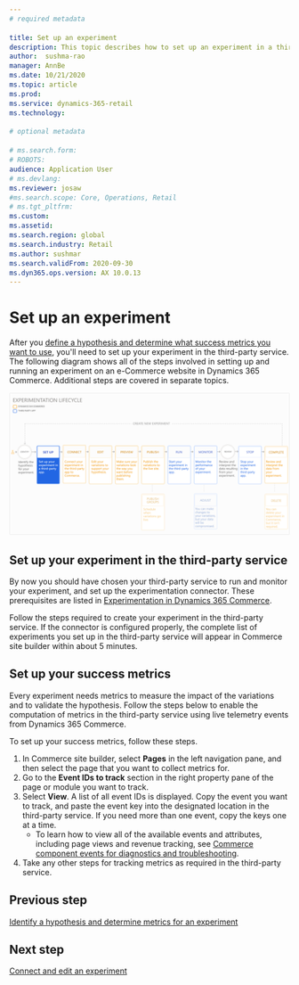 ```yaml
---
# required metadata

title: Set up an experiment
description: This topic describes how to set up an experiment in a third-party service.
author:  sushma-rao 
manager: AnnBe
ms.date: 10/21/2020
ms.topic: article
ms.prod: 
ms.service: dynamics-365-retail
ms.technology: 

# optional metadata

# ms.search.form: 
# ROBOTS: 
audience: Application User
# ms.devlang: 
ms.reviewer: josaw
#ms.search.scope: Core, Operations, Retail
# ms.tgt_pltfrm: 
ms.custom: 
ms.assetid: 
ms.search.region: global
ms.search.industry: Retail
ms.author: sushmar
ms.search.validFrom: 2020-09-30
ms.dyn365.ops.version: AX 10.0.13
---
```


# Set up an experiment

After you [define a hypothesis and determine what success metrics you want to use](experimentation-identify.md), you'll need to set up your experiment in the third-party service. The following diagram shows all of the steps involved in setting up and running an experiment on an e-Commerce website in Dynamics 365 Commerce. Additional steps are covered in separate topics.

[ ![Experimentation user journey - Setup](./media/experimentation_setup.svg) ](./media/experimentation_setup.svg#lightbox)


## Set up your experiment in the third-party service
By now you should have chosen your third-party service to run and monitor your experiment, and set up the experimentation connector. These prerequisites are listed in  [Experimentation in Dynamics 365 Commerce](experimentation-overview.md).

Follow the steps required to create your experiment in the third-party service. If the connector is configured properly, the complete list of experiments you set up in the third-party service will appear in Commerce site builder within about 5 minutes.

## Set up your success metrics
Every experiment needs metrics to measure the impact of the variations and to validate the hypothesis. Follow the steps below to enable the computation of metrics in the third-party service using live telemetry events from Dynamics 365 Commerce.

To set up your success metrics, follow these steps.

1. In Commerce site builder, select **Pages** in the left navigation pane, and then select the page that you want to collect metrics for. 
1. Go to the **Event IDs to track** section in the right property pane of the page or module you want to track.
1. Select **View**. A list of all event IDs is displayed. Copy the event you want to track, and paste the event key into the designated location in the third-party service. If you need more than one event, copy the keys one at a time. 
    - To learn how to view all of the available events and attributes, including page views and revenue tracking, see [Commerce component events for diagnostics and troubleshooting](dev-itpro/retail-component-events-diagnostics-troubleshooting.md).
1. Take any other steps for tracking metrics as required in the third-party service.

## Previous step
[Identify a hypothesis and determine metrics for an experiment](experimentation-identify.md) 


## Next step
[Connect and edit an experiment](experimentation-connect-edit.md)
